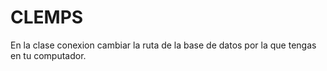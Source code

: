 # CLEMPS

En la clase conexion cambiar la ruta de la base de datos por la que tengas en tu computador.
